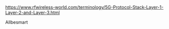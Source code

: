 https://www.rfwireless-world.com/terminology/5G-Protocol-Stack-Layer-1-Layer-2-and-Layer-3.html

Allbesmart 
